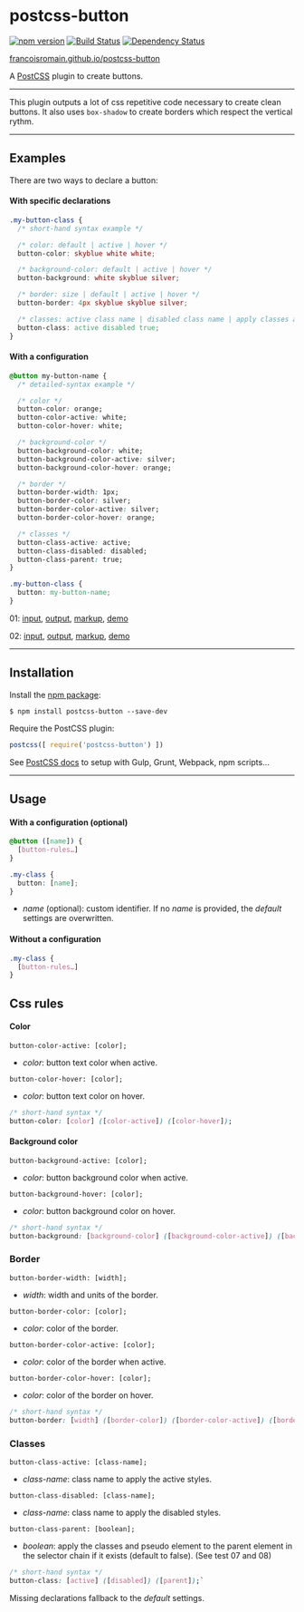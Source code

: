 # postcss-button

[![npm version][npm-img]][npm] [![Build Status][ci-img]][ci] [![Dependency Status][dep-img]][dep]

[francoisromain.github.io/postcss-button][github.io]

A [PostCSS] plugin to create buttons.

[github.io]: http://francoisromain.github.io/postcss-button
[PostCSS]:   https://github.com/postcss/postcss
[ci-img]:    https://travis-ci.org/francoisromain/postcss-button.svg
[ci]:        https://travis-ci.org/francoisromain/postcss-button
[npm-img]:   https://badge.fury.io/js/postcss-button.svg
[npm]:       https://badge.fury.io/js/postcss-button
[dep-img]:   https://david-dm.org/francoisromain/postcss-button.svg
[dep]:       https://david-dm.org/francoisromain/postcss-button

* * *

This plugin outputs a lot of css repetitive code necessary to create clean buttons. It also uses `box-shadow` to create borders which respect the vertical rythm.

* * *

## Examples

There are two ways to declare a button:

#### With specific declarations

``` css
.my-button-class {
  /* short-hand syntax example */

  /* color: default | active | hover */
  button-color: skyblue white white;

  /* background-color: default | active | hover */
  button-background: white skyblue silver;

  /* border: size | default | active | hover */
  button-border: 4px skyblue skyblue silver;

  /* classes: active class name | disabled class name | apply classes and pseudo classes to the parent selector */
  button-class: active disabled true;
}
```

#### With a configuration

``` css
@button my-button-name {
  /* detailed-syntax example */

  /* color */
  button-color: orange;
  button-color-active: white;
  button-color-hover: white;

  /* background-color */
  button-background-color: white;
  button-background-color-active: silver;
  button-background-color-hover: orange;

  /* border */
  button-border-width: 1px;
  button-border-color: silver;
  button-border-color-active: silver;
  button-border-color-hover: orange;

  /* classes */
  button-class-active: active;
  button-class-disabled: disabled;
  button-class-parent: true;
}
```

```css
.my-button-class {
  button: my-button-name;
}
```


01: [input](https://github.com/francoisromain/postcss-button/blob/gh-pages/test/src/01.css), [output](https://github.com/francoisromain/postcss-button/blob/gh-pages/test/dist/01.css), [markup](https://github.com/francoisromain/postcss-button/blob/gh-pages/test/01.html), [demo](https://francoisromain.github.io/postcss-button/test/01.html)

02: [input](https://github.com/francoisromain/postcss-button/blob/gh-pages/test/src/02.css), [output](https://github.com/francoisromain/postcss-button/blob/gh-pages/test/dist/02.css), [markup](https://github.com/francoisromain/postcss-button/blob/gh-pages/test/02.html), [demo](https://francoisromain.github.io/postcss-button/test/02.html)

* * *

## Installation

Install the [npm package](https://www.npmjs.com/package/postcss-button):

    $ npm install postcss-button --save-dev

Require the PostCSS plugin:

``` js
postcss([ require('postcss-button') ])
```

See [PostCSS docs](https://github.com/postcss/postcss#usage) to setup with Gulp, Grunt, Webpack, npm scripts…

* * *

## Usage

#### With a configuration (optional)

``` css
@button ([name]) {
  [button-rules…]
}
```

``` css
.my-class {
  button: [name];
}
```

- _name_ (optional): custom identifier. If no _name_ is provided, the _default_ settings are overwritten.

#### Without a configuration

``` css
.my-class {
  [button-rules…]
}
```

## Css rules

#### Color

`button-color-active: [color];`

- _color_: button text color when active.

`button-color-hover: [color];`

- _color_: button text color on hover.

``` css
/* short-hand syntax */
button-color: [color] ([color-active]) ([color-hover]);
```

#### Background color

`button-background-active: [color];`

- _color_: button background color when active.

`button-background-hover: [color];`

- _color_: button background color on hover.

``` css
/* short-hand syntax */
button-background: [background-color] ([background-color-active]) ([background-color-hover]);
```

### Border

`button-border-width: [width];`

- _width_: width and units of the border.

`button-border-color: [color];`

- _color_: color of the border.

`button-border-color-active: [color];`

- _color_: color of the border when active.

`button-border-color-hover: [color];`

- _color_: color of the border on hover.


``` css
/* short-hand syntax */
button-border: [width] ([border-color]) ([border-color-active]) ([border-color-hover]);
```

### Classes

`button-class-active: [class-name];`

- _class-name_: class name to apply the active styles.

`button-class-disabled: [class-name];`

- _class-name_: class name to apply the disabled styles.

`button-class-parent: [boolean];`

- _boolean_: apply the classes and pseudo element to the parent element in the selector chain if it exists (default to false). (See test 07 and 08)

``` css
/* short-hand syntax */
button-class: [active] ([disabled]) ([parent]);`
```

Missing declarations fallback to the _default_ settings.

